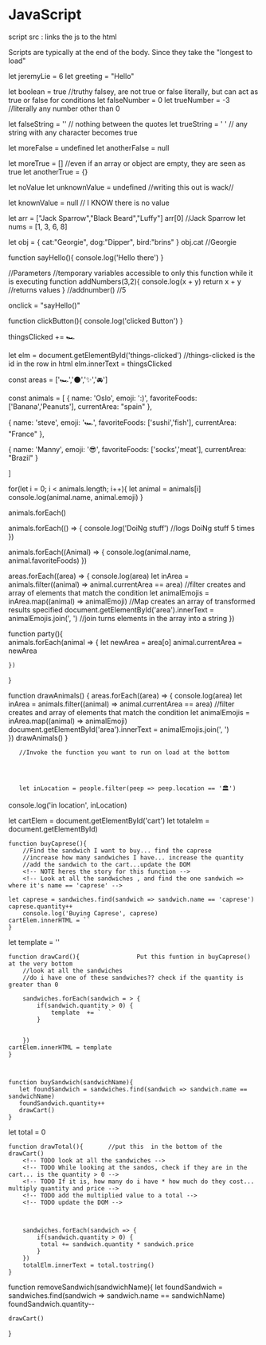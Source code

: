 # JavaScript

script src : links the js to the html

Scripts are typically at the end of the body. Since they take the "longest to load"
 <!-- SECTION -->
 <!-- Primitive Data Type, when primitive are passed, they only move their value to a new separate source -->
 <!-- js uses floats for their numbers -->
 <!-- strings -->
 let jeremyLie = 6
 let greeting = "Hello"
<!-- booleans -->
 let boolean = true
 //truthy falsey, are not true or false literally, but can act as true or false for conditions
 let falseNumber = 0
 let trueNumber = -3 //literally any number other than 0

 let falseString = ''  // nothing between the quotes
let trueString = ' '   // any string with any character becomes true

let moreFalse = undefined
let anotherFalse = null

let moreTrue = []   //even if an array or object are empty, they are seen as true
let anotherTrue = {}


 <!-- **NOTE - strings can span multiple lines. Only backtick can move from line to line -->
 <!-- no values -->
 let noValue 
 let unknownValue = undefined   //writing this out is wack//

 let knownValue = null // I KNOW there is no value

<!-- SECTION Reference Data Types, when reference types are passed they share the same source -->
<!-- arrays, store data by position -->
let arr = ["Jack Sparrow","Black Beard","Luffy"]       arr[0] //Jack Sparrow
let nums = [1, 3, 6, 8]


<!-- object store data using KEY : VALUE pairs -->
let obj = {
    cat:"Georgie",
    dog:"Dipper",
    bird:"brins"
}                               obj.cat //Georgie




<!-- SECTION functions -->
<!-- Are blocks of code to store and run later -->

function sayHello(){
    console.log('Hello there')
}

//Parameters
//temporary variables accessible to only this function while it is executing
function addNumbers(3,2){
    console.log(x + y)
    return x + y //returns values
} //addnumber()         //5


onclick = "sayHello()"   

<!-- SECTION APP time -->

function clickButton(){
    console.log('clicked Button')
}

thingsClicked += 🏎️ 

let elm = document.getElementById('things-clicked') //things-clicked is the id in the row in html
elm.innerText = thingsClicked



<!-- ANCHOR 8/15 -->

<!-- NOTE const, creates a variable that is immutable (cannot be changed) -->
const areas = ['🏎️','🌑','✨','🚘']

const animals = [
{
    name: 'Oslo',
    emoji: ':)',
    favoriteFoods: ['Banana','Peanuts'],
    currentArea: "spain"
},

{
     name: 'steve',
    emoji: '🏎️',
    favoriteFoods: ['sushi','fish'],
    currentArea: "France"
},

{
     name: 'Manny',
    emoji: '😎',
    favoriteFoods: ['socks','meat'],
    currentArea: "Brazil"
}


]


for(let i = 0; i < animals.length; i++){
    let animal = animals[i]
    console.log(animal.name, animal.emoji)
}

animals.forEach()

animals.forEach(() => {
    console.log('DoiNg stuff')      //logs DoiNg stuff 5 times
})


animals.forEach((Animal) => {
    console.log(animal.name, animal.favoriteFoods)
})


areas.forEach((area) => {
    console.log(area)
   let inArea = animals.filter((animal) => animal.currentArea == area)  //filter creates and array of elements that match the condition
   let animalEmojis = inArea.map((animal) => animalEmoji)   //Map creates an array of transformed results specified
   document.getElementById('area').innerText = animalEmojis.join(', ')      //join turns elements in the array into a string
})

function party(){  
    animals.forEach(animal => {
        let newArea = area[o]
        animal.currentArea = newArea

    })
}


function drawAnimals() {
    areas.forEach((area) => {
    console.log(area)
   let inArea = animals.filter((animal) => animal.currentArea == area)  //filter creates and array of elements that match the condition
   let animalEmojis = inArea.map((animal) => animalEmoji)   
   document.getElementById('area').innerText = animalEmojis.join(', ')      
})
drawAnimals()
}

       //Invoke the function you want to run on load at the bottom




       let inLocation = people.filter(peep => peep.location == '🏛️')
console.log('in location', inLocation)


<!-- ANCHOR 8/16 -->

let cartElem = document.getElementById('cart')
let totalelm = document.getElementById)

    function buyCaprese(){
        //Find the sandwich I want to buy... find the caprese
        //increase how many sandwiches I have... increase the quantity
        //add the sandwich to the cart...update the DOM
        <!-- NOTE heres the story for this function -->
        <!-- Look at all the sandwiches , and find the one sandwich => where it's name == 'caprese' -->

    let caprese = sandwiches.find(sandwich => sandwich.name == 'caprese')
    caprese.quantity++
        console.log('Buying Caprese', caprese)
    cartElem.innerHTML = ``
    }   

let template = ''



    function drawCard(){                Put this funtion in buyCaprese() at the very bottom
        //look at all the sandwiches
        //do i have one of these sandwiches?? check if the quantity is greater than 0 

        sandwiches.forEach(sandwich = > {
            if(sandwich.quantity > 0) {
                template  += `  `
            }


        })
    cartElem.innerHTML = template
    }



    function buySandwich(sandwichName){
       let foundSandwich = sandwiches.find(sandwich => sandwich.name == sandwichName)
       foundSandwich.quantity++
       drawCart()
    }


let total = 0

    function drawTotal(){       //put this  in the bottom of the drawCart()
        <!-- TODO look at all the sandwiches -->
        <!-- TODO While looking at the sandos, check if they are in the cart... is the quantity > 0 -->
        <!-- TODO If it is, how many do i have * how much do they cost... multiply quantity and price -->
        <!-- TODO add the multiplied value to a total -->
        <!-- TODO update the DOM -->

    

        sandwiches.forEach(sandwich => {
            if(sandwich.quantity > 0) {
             total += sandwich.quantity * sandwich.price
            }
        })
        totalElm.innerText = total.tostring()
    }


function removeSandwich(sandwichName){
    let foundSandwich = sandwiches.find(sandwich => sandwich.name == sandwichName)
    foundSandwich.quantity--

    drawCart()
}